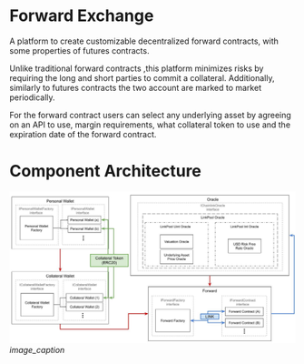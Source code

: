 # Forward Exchange
A platform to create customizable decentralized forward contracts, with some properties of futures contracts.

Unlike traditional forward contracts ,this platform minimizes risks by
requiring the long and short parties to commit a collateral.
Additionally, similarly to futures contracts the two account are marked to market periodically.

For the forward contract users can select any underlying asset by agreeing on an API to use, margin requirements, what collateral token to use and the expiration date of the forward contract.

# Component Architecture
![Component Diagram](https://github.com/tamasan77/ForwardExchange/blob/main/docs/Component%20Diagram.jpg?raw=true)
*image_caption*

